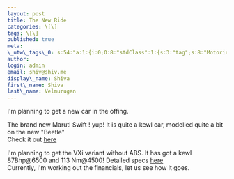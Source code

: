```yaml
---
layout: post
title: The New Ride
categories: \[\]
tags: \[\]
published: true
meta:
\_utw\_tags\_0: s:54:"a:1:{i:0;O:8:"stdClass":1:{s:3:"tag";s:8:"Motoring";}}";
author:
login: admin
email: shiv@shiv.me
display\_name: Shiva
first\_name: Shiva
last\_name: Velmurugan
---
```


I'm planning to get a new car in the offing.

The brand new Maruti Swift ! yup! It is quite a kewl car, modelled quite a bit on the new "Beetle"  
Check it out [here][0]

I'm planning to get the VXi variant without ABS. It has got a kewl 87Bhp@6500 and 113 Nm@4500! Detailed specs [here][1]  
Currently, I'm working out the financials, let us see how it goes.


[0]: http://www.marutiswift.com/html/index.html "Maruti Swift"
[1]: http://www.marutiswift.com/html/Specifications.asp